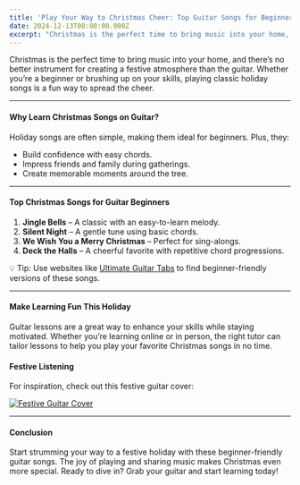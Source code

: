 ```yaml
---
title: 'Play Your Way to Christmas Cheer: Top Guitar Songs for Beginners'
date: 2024-12-13T00:00:00.000Z
excerpt: "Christmas is the perfect time to bring music into your home, and there’s no better instrument for creating a festive atmosphere than the guitar. Whether you’re a beginner or brushing up on your skills, playing classic holiday songs is a fun way to spread the cheer."
---
```


Christmas is the perfect time to bring music into your home, and there’s no better instrument for creating a festive atmosphere than the guitar. Whether you’re a beginner or brushing up on your skills, playing classic holiday songs is a fun way to spread the cheer.

---

#### Why Learn Christmas Songs on Guitar?
Holiday songs are often simple, making them ideal for beginners. Plus, they:

- Build confidence with easy chords.
- Impress friends and family during gatherings.
- Create memorable moments around the tree.

---

#### Top Christmas Songs for Guitar Beginners

1. **Jingle Bells** – A classic with an easy-to-learn melody.
2. **Silent Night** – A gentle tune using basic chords.
3. **We Wish You a Merry Christmas** – Perfect for sing-alongs.
4. **Deck the Halls** – A cheerful favorite with repetitive chord progressions.

💡 Tip: Use websites like [Ultimate Guitar Tabs](https://www.ultimate-guitar.com/) to find beginner-friendly versions of these songs.

---

#### Make Learning Fun This Holiday
Guitar lessons are a great way to enhance your skills while staying motivated. Whether you’re learning online or in person, the right tutor can tailor lessons to help you play your favorite Christmas songs in no time.

#### Festive Listening
For inspiration, check out this festive guitar cover:

[![Festive Guitar Cover](https://img.youtube.com/vi/AN_R4pR1hck/0.jpg)](https://www.youtube.com/watch?v=AN_R4pR1hck)

---

#### Conclusion
Start strumming your way to a festive holiday with these beginner-friendly guitar songs. The joy of playing and sharing music makes Christmas even more special. Ready to dive in? Grab your guitar and start learning today!